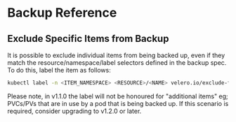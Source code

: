 # Backup Reference

## Exclude Specific Items from Backup

It is possible to exclude individual items from being backed up, even if they match the resource/namespace/label selectors defined in the backup spec. To do this, label the item as follows:

```bash
kubectl label -n <ITEM_NAMESPACE> <RESOURCE>/<NAME> velero.io/exclude-from-backup=true
```

Please note, in v1.1.0 the label will not be honoured for "additional items" eg; PVCs/PVs that are in use by a pod that is being backed up. If this scenario is required, consider upgrading to v1.2.0 or later.
